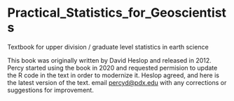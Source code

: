 # Practical_Statistics_for_Geoscientists
Textbook for upper division / graduate level statistics in earth science

This book was originally written by David Heslop and released in 2012. 
Percy started using the book in 2020 and requested permision to update
the R code in the text in order to modernize it. Heslop agreed, and here 
is the latest version of the text.
email percyd@pdx.edu with any corrections or suggestions for improvement.
